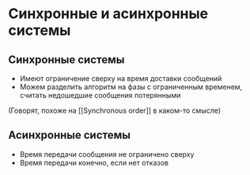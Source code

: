 # Синхронные и асинхронные системы

## Синхронные системы

* Имеют ограничение сверху на время доставки сообщений
* Можем разделить алгоритм на фазы с ограниченным временем, считать недошедшие сообщения потерянными

(Говорят, похоже на [[Synchronous order]] в каком-то смысле)

## Асинхронные системы
* Время передачи сообщения не ограничено сверху
* Время передачи конечно, если нет отказов